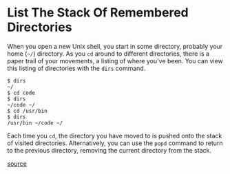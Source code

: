 # List The Stack Of Remembered Directories

When you open a new Unix shell, you start in some directory, probably your
home (`~/`) directory. As you `cd` around to different directories, there is
a paper trail of your movements, a listing of where you've been.  You can
view this listing of directories with the `dirs` command.

```
$ dirs
~/
$ cd code
$ dirs
~/code ~/
$ cd /usr/bin
$ dirs
/usr/bin ~/code ~/
```

Each time you `cd`, the directory you have moved to is pushed onto the stack of
visited directories. Alternatively, you can use the `popd` command to return
to the previous directory, removing the current directory from the stack.

[source](http://www.gnu.org/software/bash/manual/html_node/Directory-Stack-Builtins.html#Directory-Stack-Builtins)
